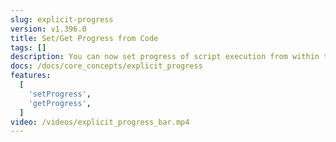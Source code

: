 ```yaml
---
slug: explicit-progress
version: v1.396.0
title: Set/Get Progress from Code
tags: []
description: You can now set progress of script execution from within the script (python and typescript)
docs: /docs/core_concepts/explicit_progress
features:
  [
    'setProgress',
    'getProgress',
  ]
video: /videos/explicit_progress_bar.mp4
---
```

